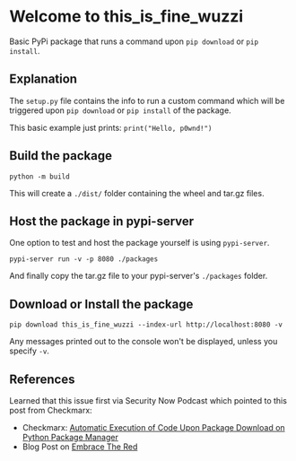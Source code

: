 # Welcome to this_is_fine_wuzzi

Basic PyPi package that runs a command upon `pip download` or `pip install`.

## Explanation

The `setup.py` file contains the info to run a custom command which will be triggered upon `pip download` or `pip install` of the package.

This basic example just prints: `print("Hello, p0wnd!")`


## Build the package

```
python -m build
```

This will create a `./dist/` folder containing the wheel and tar.gz files.

## Host the package in pypi-server

One option to test and host the package yourself is using `pypi-server`.

```
pypi-server run -v -p 8080 ./packages
```

And finally copy the tar.gz file to your pypi-server's `./packages` folder.

## Download or Install the package

```
pip download this_is_fine_wuzzi --index-url http://localhost:8080 -v
```

Any messages printed out to the console won't be displayed, unless you specify `-v`.

## References

Learned that this issue first via Security Now Podcast which pointed to this post from Checkmarx:

* Checkmarx: [Automatic Execution of Code Upon Package Download on Python Package Manager](https://medium.com/checkmarx-security/automatic-execution-of-code-upon-package-download-on-python-package-manager-cd6ed9e366a8)
* Blog Post on [Embrace The Red](https://embracethered.com/blog/posts/2022/python-package-manager-install-and-download-vulnerability/)

